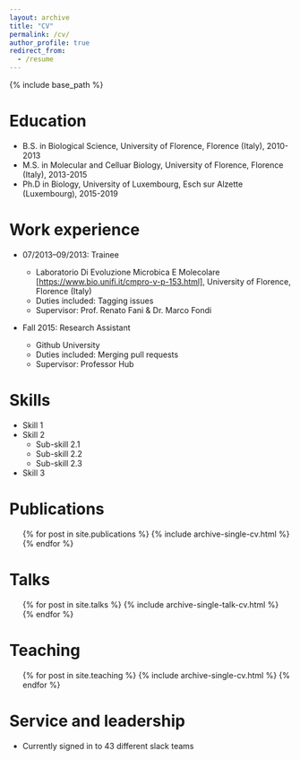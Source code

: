 ```yaml
---
layout: archive
title: "CV"
permalink: /cv/
author_profile: true
redirect_from:
  - /resume
---
```


{% include base_path %}

Education
======
* B.S. in Biological Science, University of Florence, Florence (Italy), 2010-2013
* M.S. in Molecular and Celluar Biology, University of Florence, Florence (Italy), 2013-2015
* Ph.D in Biology, University of Luxembourg, Esch sur Alzette (Luxembourg), 2015-2019

Work experience
======
* 07/2013–09/2013: Trainee
  * Laboratorio Di Evoluzione Microbica E Molecolare [https://www.bio.unifi.it/cmpro-v-p-153.html], University of Florence, Florence (Italy)
  * Duties included: Tagging issues
  * Supervisor: Prof. Renato Fani & Dr. Marco Fondi 

* Fall 2015: Research Assistant
  * Github University
  * Duties included: Merging pull requests
  * Supervisor: Professor Hub
  
Skills
======
* Skill 1
* Skill 2
  * Sub-skill 2.1
  * Sub-skill 2.2
  * Sub-skill 2.3
* Skill 3

Publications
======
  <ul>{% for post in site.publications %}
    {% include archive-single-cv.html %}
  {% endfor %}</ul>
  
Talks
======
  <ul>{% for post in site.talks %}
    {% include archive-single-talk-cv.html %}
  {% endfor %}</ul>
  
Teaching
======
  <ul>{% for post in site.teaching %}
    {% include archive-single-cv.html %}
  {% endfor %}</ul>
  
Service and leadership
======
* Currently signed in to 43 different slack teams
